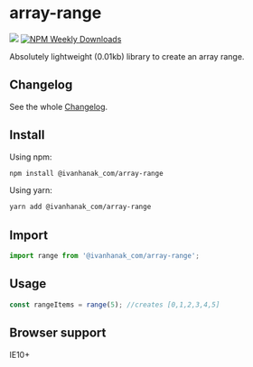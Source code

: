 # array-range

[![](https://flat.badgen.net/npm/v/@ivanhanak_com/array-range?icon=npm)](https://www.npmjs.com/package/@ivanhanak_com/array-range)
[![NPM Weekly Downloads](https://badgen.net/npm/dw/@ivanhanak_com/array-range)](https://www.npmjs.com/package/@ivanhanak_com/array-range)

Absolutely lightweight (0.01kb) library to create an array range. 

## Changelog

See the whole [Changelog](/CHANGELOG.md).

## Install

Using npm:

```sh
npm install @ivanhanak_com/array-range
```

Using yarn:

```sh
yarn add @ivanhanak_com/array-range
```

## Import
```javascript
import range from '@ivanhanak_com/array-range';
```

## Usage

```javascript
const rangeItems = range(5); //creates [0,1,2,3,4,5]
```

## Browser support
IE10+